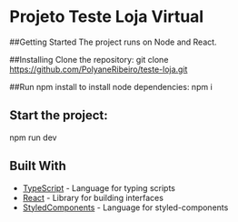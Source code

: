 # Projeto Teste Loja Virtual

##Getting Started
The project runs on Node and React.

##Installing
Clone the repository:
git clone https://github.com/PolyaneRibeiro/teste-loja.git

##Run npm install to install node dependencies:
npm i

## Start the project:
npm run dev

## Built With

* [TypeScript](https://www.typescriptlang.org/) - Language for typing scripts
* [React](https://reactjs.org/) - Library for building interfaces
* [StyledComponents](https://styled-components.com/) - Language for styled-components